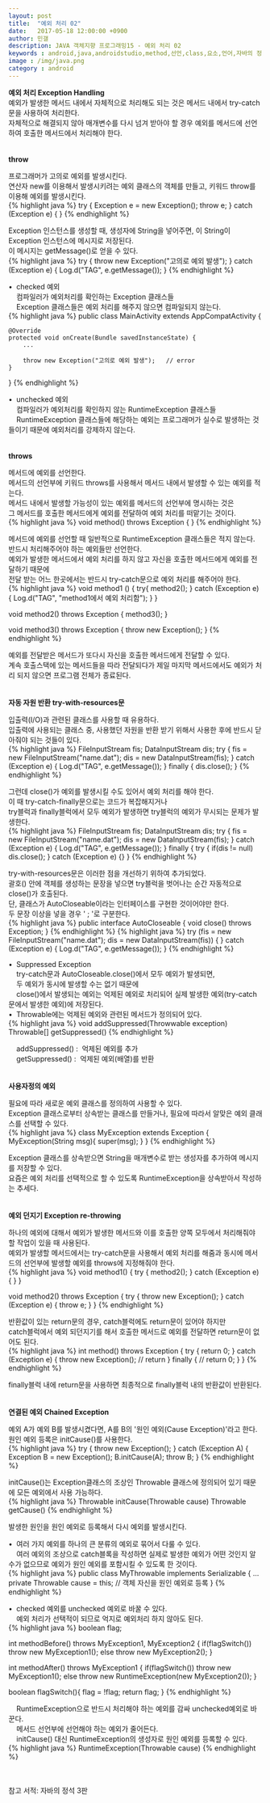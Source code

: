 ```yaml
---
layout: post
title:  "예외 처리 02"
date:   2017-05-18 12:00:00 +0900
author: 민갤
description: JAVA 객체지향 프로그래밍15 - 예외 처리 02
keywords : android,java,androidstudio,method,선언,class,요소,언어,자바의 정석,프로그래밍,예외 처리,예외 던지기,Exception
image : /img/java.png
category : android
---
```

<div><strong class="h2">예외 처리 Exception Handling</strong></div>
<div>예외가 발생한 메서드 내에서 자체적으로 처리해도 되는 것은 메서드 내에서 try-catch문을 사용하여 처리한다.</div>
<div>자체적으로 해결되지 않아 매개변수를 다시 넘겨 받아야 할 경우 예외를 메서드에 선언하여 호출한 메서드에서 처리해야 한다.</div>
<br>
<br>

<div><strong>throw</strong></div><p></p>
<div>프로그래머가 고의로 예외를 발생시킨다.</div>
<div>연산자 new를 이용해서 발생시키려는 예외 클래스의 객체를 만들고, 키워드 throw를 이용해 예외를 발생시킨다.</div>
{% highlight java %}
try {
    Exception e = new Exception();
    throw e;
} catch (Exception e) { }
{% endhighlight %}<p></p>
<div>Exception 인스턴스를 생성할 때, 생성자에 String을 넣어주면, 이 String이 Exception 인스턴스에 메시지로 저장된다.</div>
<div>이 메시지는 getMessage()로 얻을 수 있다.</div>
{% highlight java %}
try {
    throw new Exception("고의로 예외 발생");
} catch (Exception e) {
    Log.d("TAG", e.getMessage());
}
{% endhighlight %}<p></p>
<div>&#149;&nbsp; checked 예외</div>
<div>&nbsp; &nbsp; 컴파일러가 예외처리를 확인하는 Exception 클래스들</div>
<div>&nbsp; &nbsp; Exception 클래스들은 예외 처리를 해주지 않으면 컴파일되지 않는다.</div>
{% highlight java %}
public class MainActivity extends AppCompatActivity {

    @Override
    protected void onCreate(Bundle savedInstanceState) {
        ...

        throw new Exception("고의로 예외 발생");   // error
    }
}
{% endhighlight %}<p></p>
<div>&#149;&nbsp; unchecked 예외</div>
<div>&nbsp; &nbsp; 컴파일러가 예외처리를 확인하지 않는 RuntimeException 클래스들</div>
<div>&nbsp; &nbsp; RuntimeException 클래스들에 해당하는 예외는 프로그래머가 실수로 발생하는 것들이기 때문에 예외처리를 강제하지 않는다.</div>
<br>
<br>

<div><strong>throws</strong></div><p></p>
<div>메서드에 예외를 선언한다.</div>
<div>메서드의 선언부에 키워드 throws를 사용해서 메서드 내에서 발생할 수 있는 예외를 적는다.</div>
<div>메서드 내에서 발생할 가능성이 있는 예외를 메서드의 선언부에 명시하는 것은</div>
<div>그 메서드를 호출한 메서드에게 예외를 전달하여 예외 처리를 떠맡기는 것이다.</div>
{% highlight java %}
void method() throws Exception { }
{% endhighlight %}<p></p>
<div>메서드에 예외를 선언할 때 일반적으로 RuntimeException 클래스들은 적지 않는다.</div>
<div>반드시 처리해주어야 하는 예외들만 선언한다.</div>
<div>예외가 발생한 메서드에서 예외 처리를 하지 않고 자신을 호출한 메서드에게 예외를 전달하기 때문에</div>
<div>전달 받는 어느 한곳에서는 반드시 try-catch문으로 예외 처리를 해주어야 한다.</div>
{% highlight java %}
void method1 () {
    try{
        method2();
    } catch (Exception e) {
        Log.d("TAG", "method1에서 예외 처리함");
    }
}

void method2() throws Exception {
    method3();
}

void method3() throws Exception {
    throw new Exception();
}
{% endhighlight %}<p></p>
<div>예외를 전달받은 메서드가 또다시 자신을 호출한 메서드에게 전달할 수 있다.</div>
<div>계속 호출스택에 있는 메서드들을 따라 전달되다가 제일 마지막 메서드에서도 예외가 처리 되지 않으면 프로그램 전체가 종료된다.</div>
<br>
<br>

<div><strong>자동 자원 반환 try-with-resources문</strong></div><p></p>
<div>입출력(I/O)과 관련된 클래스를 사용할 때 유용하다.</div>
<div>입출력에 사용되는 클래스 중, 사용했던 자원을 반환 받기 위해서 사용한 후에 반드시 닫아줘야 되는 것들이 있다.</div>
{% highlight java %}
FileInputStream fis;
DataInputStream dis;
try {
    fis = new FileInputStream("name.dat");
    dis = new DataInputStream(fis);
} catch (Exception e) {
    Log.d("TAG", e.getMessage());
} finally {
    dis.close();
}
{% endhighlight %}<p></p>
<div>그런데 close()가 예외를 발생시킬 수도 있어서 예외 처리를 해야 한다.</div>
<div>이 때 try-catch-finally문으로는 코드가 복잡해지거나</div>
<div>try블럭과 finally블럭에서 모두 예외가 발생하면 try블럭의 예외가 무시되는 문제가 발생한다.</div>
{% highlight java %}
FileInputStream fis;
DataInputStream dis;
try {
    fis = new FileInputStream("name.dat");
    dis = new DataInputStream(fis);
} catch (Exception e) {
    Log.d("TAG", e.getMessage());
} finally {
    try {
        if(dis != null) dis.close();
    } catch (Exception e) {}
}
{% endhighlight %}<p></p>
<div>try-with-resources문은 이러한 점을 개선하기 위하여 추가되었다.</div>
<div>괄호() 안에 객체를 생성하는 문장을 넣으면 try블럭을 벗어나는 순간 자동적으로 close()가 호출된다.</div>
<div>단, 클래스가 AutoCloseable이라는 인터페이스를 구현한 것이어야만 한다.</div>
<div>두 문장 이상을 넣을 경우 ' ; '로 구분한다.</div>
{% highlight java %}
public interface AutoCloseable {
    void close() throws Exception;
}
{% endhighlight %}
{% highlight java %}
try (fis = new FileInputStream("name.dat"); dis = new DataInputStream(fis)) {
} catch (Exception e) {
    Log.d("TAG", e.getMessage());
}
{% endhighlight %}<p></p>
<div>&#149;&nbsp; Suppressed Exception</div>
<div>&nbsp; &nbsp; try-catch문과 AutoCloseable.close()에서 모두 예외가 발생되면,</div>
<div>&nbsp; &nbsp; 두 예외가 동시에 발생할 수는 없기 때문에</div>
<div>&nbsp; &nbsp; close()에서 발생되는 예외는 억제된 예외로 처리되어 실제 발생한 예외(try-catch문에서 발생한 예외)에 저장된다.</div>
<div>&#149;&nbsp; Throwable에는 억제된 예외와 관련된 메서드가 정의되어 있다.</div>
{% highlight java %}
void addSuppressed(Throwwable exception) 
Throwable[] getSuppressed()
{% endhighlight %}<p></p>
<div>&nbsp; &nbsp; addSuppressed() :&nbsp; 억제된 예외를 추가</div>
<div>&nbsp; &nbsp; getSuppressed() :&nbsp; 억제된 예외(배열)를 반환</div>
<br>
<br>

<div><strong>사용자정의 예외</strong></div><p></p>
<div>필요에 따라 새로운 예외 클래스를 정의하여 사용할 수 있다.</div>
<div>Exception 클래스로부터 상속받는 클래스를 만들거나, 필요에 따라서 알맞은 예외 클래스를 선택할 수 있다.</div>
{% highlight java %}
class MyException extends Exception {
    MyException(String msg){
        super(msg);
    }
}
{% endhighlight %}<p></p>
<div>Exception 클래스를 상속받으면 String을 매개변수로 받는 생성자를 추가하여 메시지를 저장할 수 있다.</div>
<div>요즘은 예외 처리를 선택적으로 할 수 있도록 RuntimeException을 상속받아서 작성하는 추세다.</div>
<br>
<br>

<div><strong>예외 던지기 Exception re-throwing</strong></div><p></p>
<div>하나의 예외에 대해서 예외가 발생한 메서드와 이를 호출한 양쪽 모두에서 처리해줘야 할 작업이 있을 때 사용된다.</div>
<div>예외가 발생할 메서드에서는 try-catch문을 사용해서 예외 처리를 해줌과 동시에 메서드의 선언부에 발생할 예외를 throws에 지정해줘야 한다.</div>
{% highlight java %}
void method1() {
    try {
        method2();
    } catch (Exception e) {
    }
}

void method2() throws Exception {
    try {
        throw new Exception();
    } catch (Exception e) {
        throw e;
    }
}
{% endhighlight %}<p></p>
<div>반환값이 있는 return문의 경우, catch블럭에도 return문이 있어야 하지만</div>
<div>catch블럭에서 예외 되던지기를 해서 호출한 메서드로 예외를 전달하면 return문이 없어도 된다.</div>
{% highlight java %}
int method() throws Exception {
    try {
        return 0;
    } catch (Exception e) {
        throw new Exception();    // return
    } finally {
        // return 0;
    }
}
{% endhighlight %}<p></p>
<div>finally블럭 내에 return문을 사용하면 최종적으로 finally블럭 내의 반환값이 반환된다.</div>
<br>
<br>

<div><strong>연결된 예외 Chained Exception</strong></div><p></p>
<div>예외 A가 예외 B를 발생시켰다면, A를 B의 '원인 예외(Cause Exception)'라고 한다.</div>
<div>원인 예외 등록은 initCause()를 사용한다.</div>
{% highlight java %}
try {
    throw new Exception();
} catch (Exception A) {
    Exception B = new Exception();
    B.initCause(A);
    throw B;
}
{% endhighlight %}<p></p>
<div>initCause()는 Exception클래스의 조상인 Throwable 클래스에 정의되어 있기 때문에 모든 예외에서 사용 가능하다.</div>
{% highlight java %}
Throwable initCause(Throwable cause)
Throwable getCause()
{% endhighlight %}<p></p>
<div>발생한 원인을 원인 예외로 등록해서 다시 예외를 발생시킨다.</div><p></p>
<div>&#149;&nbsp; 여러 가지 예외를 하나의 큰 분류의 예외로 묶어서 다룰 수 있다.</div>
<div>&nbsp; &nbsp; 여러 예외의 조상으로 catch블록을 작성하면 실제로 발생한 예외가 어떤 것인지 알 수가 없으므로 예외가 원인 예외를 포함시킬 수 있도록 한 것이다.</div>
{% highlight java %}
public class MyThrowable implements Serializable {
    ...
    private Throwable cause = this; // 객체 자신을 원인 예외로 등록
}
{% endhighlight %}<p></p>
<div>&#149;&nbsp; checked 예외를 unchecked 예외로 바꿀 수 있다.</div>
<div>&nbsp; &nbsp; 예외 처리가 선택적이 되므로 억지로 예외처리 하지 않아도 된다.</div>
{% highlight java %}
boolean flag;

int methodBefore() throws MyException1, MyException2 {
    if(flagSwitch()) throw new MyException1();
    else throw new MyException2();
}

int methodAfter() throws MyException1 {
    if(flagSwitch()) throw new MyException1();
    else throw new RuntimeException(new MyException2());
}

boolean flagSwitch(){ 
    flag = !flag;
    return flag; 
}
{% endhighlight %}<p></p>
<div>&nbsp; &nbsp; RuntimeException으로 반드시 처리해야 하는 예외를 감싸 unchecked예외로 바꾼다.</div>
<div>&nbsp; &nbsp; 메서드 선언부에 선언해야 하는 예외가 줄어든다.</div>
<div>&nbsp; &nbsp; initCause() 대신 RuntimeException의 생성자로 원인 예외를 등록할 수 있다.</div>
{% highlight java %}
RuntimeException(Throwable cause)
{% endhighlight %}
<br>
<br>
<br>

참고 서적: 자바의 정석 3판
